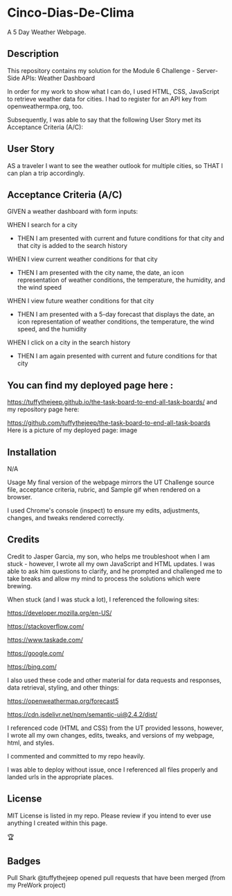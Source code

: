 # Cinco-Dias-De-Clima
A 5 Day Weather Webpage.

## Description
This repository contains my solution for the Module 6 Challenge - Server-Side APIs: Weather Dashboard

In order for my work to show what I can do, I used HTML, CSS, JavaScript to retrieve weather data for cities. I had to register for an API key from openweathermpa.org, too.

Subsequently, I was able to say that the following User Story met its Acceptance Criteria (A/C):

## User Story
AS a traveler I want to see the weather outlook for multiple cities, so THAT I can plan a trip accordingly.

## Acceptance Criteria (A/C)

GIVEN a weather dashboard with form inputs:

WHEN I search for a city
- THEN I am presented with current and future conditions for that city and that city is added to the search history

WHEN I view current weather conditions for that city
- THEN I am presented with the city name, the date, an icon representation of weather conditions, the temperature, the humidity, and the wind speed

WHEN I view future weather conditions for that city
- THEN I am presented with a 5-day forecast that displays the date, an icon representation of weather conditions, the temperature, the wind speed, and the humidity

WHEN I click on a city in the search history
- THEN I am again presented with current and future conditions for that city


## You can find my deployed page here :

https://tuffythejeep.github.io/the-task-board-to-end-all-task-boards/
and my repository page here:

https://github.com/tuffythejeep/the-task-board-to-end-all-task-boards
Here is a picture of my deployed page: image

## Installation
N/A

Usage
My final version of the webpage mirrors the UT Challenge source file, acceptance criteria, rubric, and Sample gif when rendered on a browser.

I used Chrome's console (inspect) to ensure my edits, adjustments, changes, and tweaks rendered correctly.

## Credits
Credit to Jasper Garcia, my son, who helps me troubleshoot when I am stuck - however, I wrote all my own JavaScript and HTML updates. I was able to ask him questions to clarify, and he prompted and challenged me to take breaks and allow my mind to process the solutions which were brewing.

When stuck (and I was stuck a lot), I referenced the following sites:

https://developer.mozilla.org/en-US/

https://stackoverflow.com/

https://www.taskade.com/

https://google.com/

https://bing.com/

I also used these code and other material for data requests and responses, data retrieval, styling, and other things:

https://openweathermap.org/forecast5

https://cdn.jsdelivr.net/npm/semantic-ui@2.4.2/dist/

I referenced code (HTML and CSS) from the UT provided lessons, however, I wrote all my own changes, edits, tweaks, and versions of my webpage, html, and styles.

I commented and committed to my repo heavily.

I was able to deploy without issue, once I referenced all files properly and landed urls in the appropriate places.

## License
MIT License is listed in my repo. Please review if you intend to ever use anything I created within this page.

:trophy:

## Badges
Pull Shark @tuffythejeep opened pull requests that have been merged (from my PreWork project)